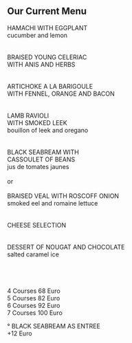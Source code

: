 ## Our Current Menu

HAMACHI  WITH EGGPLANT  
cucumber and lemon  
<br>
<br>
BRAISED YOUNG CELERIAC  
WITH ANIS AND HERBS  
<br>
<br>
ARTICHOKE A LA BARIGOULE  
WITH FENNEL, ORANGE AND BACON  
<br>
<br>
LAMB RAVIOLI  
WITH SMOKED LEEK  
bouillon of leek and oregano  
<br>
<br>
BLACK SEABREAM WITH  
CASSOULET OF BEANS  
jus de tomates jaunes  
<br>
or  
<br>
BRAISED VEAL WITH ROSCOFF ONION  
smoked eel and romaine lettuce  
<br>
<br>
CHEESE SELECTION  
<br>
<br>
DESSERT OF NOUGAT AND CHOCOLATE  
salted caramel ice  
<br>
<br>
<br>   
4 Courses 68 Euro  
5 Courses 82 Euro  
6 Courses 92 Euro  
7 Courses 100 Euro  
  
° BLACK SEABREAM AS ENTREE  
+12 Euro 

